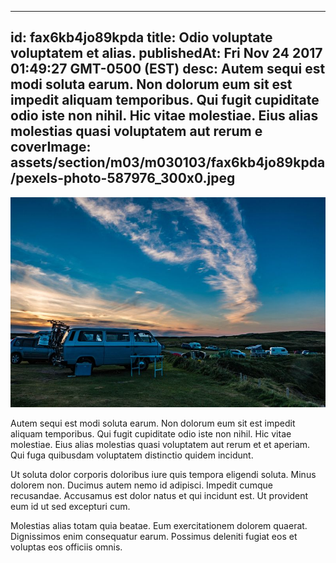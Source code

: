
---
id: fax6kb4jo89kpda
title: Odio voluptate voluptatem et alias.
publishedAt: Fri Nov 24 2017 01:49:27 GMT-0500 (EST)
desc: Autem sequi est modi soluta earum. Non dolorum eum sit est impedit aliquam temporibus. Qui fugit cupiditate odio iste non nihil. Hic vitae molestiae. Eius alias molestias quasi voluptatem aut rerum e
coverImage: assets/section/m03/m030103/fax6kb4jo89kpda/pexels-photo-587976_300x0.jpeg
---

![image from pexels.com](assets/section/m03/m030103/fax6kb4jo89kpda/pexels-photo-587976.jpeg)

Autem sequi est modi soluta earum. Non dolorum eum sit est impedit aliquam temporibus. Qui fugit cupiditate odio iste non nihil. Hic vitae molestiae. Eius alias molestias quasi voluptatem aut rerum et et aperiam. Qui fuga quibusdam voluptatem distinctio quidem incidunt.
 
Ut soluta dolor corporis doloribus iure quis tempora eligendi soluta. Minus dolorem non. Ducimus autem nemo id adipisci. Impedit cumque recusandae. Accusamus est dolor natus et qui incidunt est. Ut provident eum id ut sed excepturi cum.
 
Molestias alias totam quia beatae. Eum exercitationem dolorem quaerat. Dignissimos enim consequatur earum. Possimus deleniti fugiat eos et voluptas eos officiis omnis.

